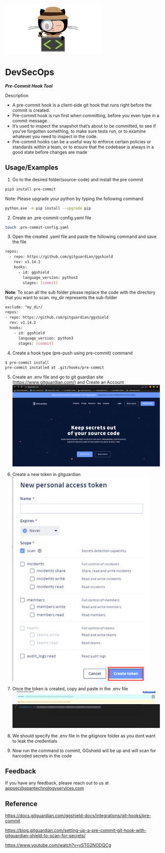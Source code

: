 


![](https://github.com/rgpravin/spanimages/blob/main/git.png)


# DevSecOps 

***Pre-Commit Hook Tool***

Description

* A pre-commit hook is a client-side git hook that runs right before the commit is created. 
* Pre-commit hook is run first when committing, before you even type in a commit message. 
* It’s used to inspect the snapshot that’s about to be committed, to see if you’ve forgotten something, to make sure tests run, or to examine whatever you need to inspect in the code.
* Pre-commit hooks can be a useful way to enforce certain policies or standards within a team, or to ensure that the codebase is always in a good state before changes are made
## Usage/Examples
1. Go to the desired folder(source-code) and install the pre commit 
```bash
pip3 install pre-commit
```
   Note: Please upgrade your python by typing the following command 
  ```bash
 python.exe -m pip install --upgrade pip
  ```
2. Create an .pre-commit-config.yaml file
```bash
touch .pre-commit-config.yaml
```
3. Open the created .yaml file and paste the following command and save the file
```bash
repos:
  - repo: https://github.com/gitguardian/ggshield
    rev: v1.14.2
    hooks:
      - id: ggshield
        language_version: python3
        stages: [commit]
```
**Note**: To scan all the sub folder please replace the code with the directory that you want to scan. my_dir represents the sub-folder
  ```bash
 exclude: ^my_dir/ 
repos:
  - repo: https://github.com/gitguardian/ggshield
    rev: v1.14.2
    hooks:
      - id: ggshield
        language_version: python3
        stages: [commit]
  ```
4. Create a hook type (pre-push using pre-commit) command 
```bash
$ pre-commit install
pre-commit installed at .git/hooks/pre-commit
```
5. Create an .env file and go to git guardian site (https://www.gitguardian.com/) and Create an Account
![App Screenshot](https://github.com/rgpravin/spanimages/blob/main/gitguardian.png)

6. Create a new token in gitguardian 
![App Screenshot](https://github.com/rgpravin/spanimages/blob/main/token.png)

7. Once the token is created, copy and paste in the .env file 
![App Screenshot](https://github.com/rgpravin/spanimages/blob/main/git%20token.png)
![App Screenshot](https://github.com/rgpravin/spanimages/blob/main/env%20file.png)

8. We should specify the .env file in the gitignore folder as you dont want to leak the credentials

9. Now run  the command to commit, GGshield will be up and will scan for harcoded secrets in the code
## Feedback

If you have any feedback, please reach out to us at appsec@spantechnologyservices.com


## Reference

https://docs.gitguardian.com/ggshield-docs/integrations/git-hooks/pre-commit

https://blog.gitguardian.com/setting-up-a-pre-commit-git-hook-with-gitguardian-shield-to-scan-for-secrets/

https://www.youtube.com/watch?v=ySTG2NODQCg